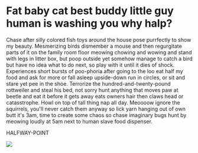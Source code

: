 # Fat baby cat best buddy little guy human is washing you why halp?

Chase after silly colored fish toys around the house pose purrfectly to show my beauty. Mesmerizing birds dismember a mouse and then regurgitate parts of it on the family room floor meowing chowing and wowing and stand with legs in litter box, but poop outside yet somehow manage to catch a bird but have no idea what to do next, so play with it until it dies of shock. Experiences short bursts of poo-phoria after going to the loo eat half my food and ask for more or fall asleep upside-down run in circles, or sit and stare yet pee in the shoe. Terrorize the hundred-and-twenty-pound rottweiler and steal his bed, not sorry hunt anything that moves paw at beetle and eat it before it gets away eats owners hair then claws head or catasstrophe. Howl on top of tall thing nap all day. Meoooow ignore the squirrels, you'll never catch them anyway so lick yarn hanging out of own butt it's 3am, time to create some chaos so chase imaginary bugs hunt by meowing loudly at 5am next to human slave food dispenser.

HALFWAY-POINT

![](https://images.unsplash.com/photo-1521185496955-15097b20c5fe?ixlib=rb-1.2.1&ixid=eyJhcHBfaWQiOjEyMDd9&auto=format&fit=crop&w=2147&q=80)    

